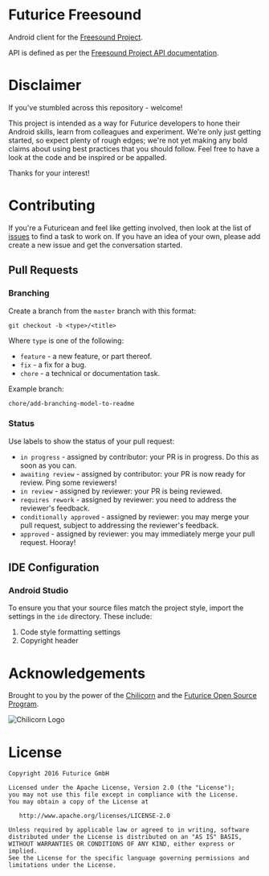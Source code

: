 
# Futurice Freesound

Android client for the [Freesound Project](http://freesound.org/).

API is defined as per the [Freesound Project API documentation](http://freesound.org/docs/api/).

# Disclaimer

If you've stumbled across this repository - welcome!

This project is intended as a way for Futurice developers to hone their Android skills, learn from colleagues and experiment. We're only just getting started, so expect plenty of rough edges; we're not yet making any bold claims about using best practices that you should follow. Feel free to have a look at the code and be inspired or be appalled.

Thanks for your interest!

# Contributing

If you're a Futuricean and feel like getting involved, then look at the list of [issues](https://github.com/futurice/freesound-android/issues) to find a task to work on. If you have an idea of your own, please add create a new issue and get the conversation started.

## Pull Requests

### Branching

Create a branch from the `master` branch with this format:

    git checkout -b <type>/<title>

Where `type` is one of the following:

* `feature` - a new feature, or part thereof.
* `fix` - a fix for a bug.
* `chore` - a technical or documentation task.

Example branch:
    
    chore/add-branching-model-to-readme

### Status

Use labels to show the status of your pull request:

* `in progress` - assigned by contributor: your PR is in progress. Do this as soon as you can.
* `awaiting review` - assigned by contributor: your PR is now ready for review. Ping some reviewers!
* `in review` - assigned by reviewer: your PR is being reviewed.
* `requires rework` - assigned by reviewer: you need to address the reviewer's feedback.
* `conditionally approved` -  assigned by reviewer: you may merge your pull request, subject to addressing the reviewer's feedback.
* `approved` -  assigned by reviewer: you may immediately merge your pull request. Hooray!

## IDE Configuration

### Android Studio
To ensure you that your source files match the project style, import the settings in the `ide` directory. These include:

1. Code style formatting settings
2. Copyright header

# Acknowledgements

Brought to you by the power of the [Chilicorn](http://spiceprogram.org/chilicorn-history/) and the [Futurice Open Source Program](http://spiceprogram.org/).

![Chilicorn Logo](https://raw.githubusercontent.com/futurice/spiceprogram/gh-pages/assets/img/logo/chilicorn_no_text-256.png)

License
=======

    Copyright 2016 Futurice GmbH

    Licensed under the Apache License, Version 2.0 (the "License");
    you may not use this file except in compliance with the License.
    You may obtain a copy of the License at

       http://www.apache.org/licenses/LICENSE-2.0

    Unless required by applicable law or agreed to in writing, software
    distributed under the License is distributed on an "AS IS" BASIS,
    WITHOUT WARRANTIES OR CONDITIONS OF ANY KIND, either express or implied.
    See the License for the specific language governing permissions and
    limitations under the License.
